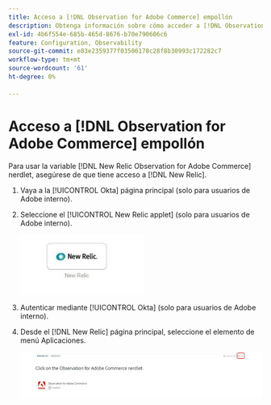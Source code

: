 ```yaml
---
title: Acceso a [!DNL Observation for Adobe Commerce] empollón
description: Obtenga información sobre cómo acceder a [!DNL Observation for Adobe Commerce] nerdlet.
exl-id: 4b6f554e-685b-465d-8676-b70e790606c6
feature: Configuration, Observability
source-git-commit: e83e2359377f03506178c28f8b30993c172282c7
workflow-type: tm+mt
source-wordcount: '61'
ht-degree: 0%

---
```


# Acceso a [!DNL Observation for Adobe Commerce] empollón

Para usar la variable [!DNL New Relic Observation for Adobe Commerce] nerdlet, asegúrese de que tiene acceso a [!DNL New Relic].

1. Vaya a la [!UICONTROL Okta] página principal (solo para usuarios de Adobe interno).
1. Seleccione el [!UICONTROL New Relic applet] (solo para usuarios de Adobe interno).

   ![applet de New Relic](../../assets/tools/observation-for-adobe-commerce/new-relic-applet.jpeg)

1. Autenticar mediante [!UICONTROL Okta] (solo para usuarios de Adobe interno).
1. Desde el [!DNL New Relic] página principal, seleccione el elemento de menú Aplicaciones.

   ![Página de inicio de New Relic](../../assets/tools/observation-for-adobe-commerce/new-relic-homepage.jpeg)
